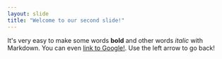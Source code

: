 ```yaml
---
layout: slide
title: "Welcome to our second slide!"
---
```

It's very easy to make some words **bold** and other words *italic* with Markdown. You can even [link to Google!](http://google.com).
Use the left arrow to go back!
